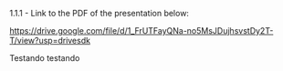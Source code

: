1.1.1 - Link to the PDF of the presentation below:

https://drive.google.com/file/d/1_FrUTFayQNa-no5MsJDujhsvstDy2T-T/view?usp=drivesdk


Testando testando